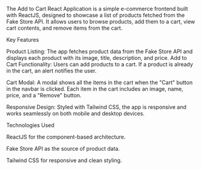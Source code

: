 


The Add to Cart React Application is a simple e-commerce frontend built with ReactJS, designed to showcase a list of products fetched from the Fake Store API. It allows users to browse products, add them to a cart, view cart contents, and remove items from the cart.

Key Features


Product Listing: The app fetches product data from the Fake Store API and displays each product with its image, title, description, and price.
Add to Cart Functionality: Users can add products to a cart. If a product is already in the cart, an alert notifies the user.


Cart Modal: A modal shows all the items in the cart when the "Cart" button in the navbar is clicked. Each item in the cart includes an image, name, price, and a "Remove" button.

Responsive Design: Styled with Tailwind CSS, the app is responsive and works seamlessly on both mobile and desktop devices.


Technologies Used

ReactJS for the component-based architecture.

Fake Store API as the source of product data.

Tailwind CSS for responsive and clean styling.